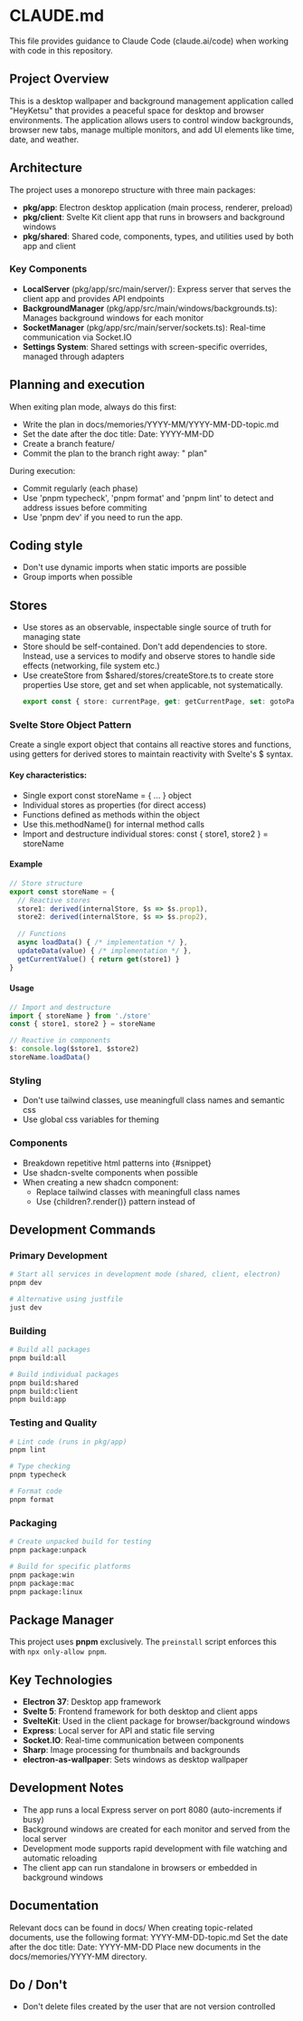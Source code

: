 # CLAUDE.md

This file provides guidance to Claude Code (claude.ai/code) when working with code in this repository.

## Project Overview

This is a desktop wallpaper and background management application called "HeyKetsu" that provides a peaceful space for desktop and browser environments. The application allows users to control window backgrounds, browser new tabs, manage multiple monitors, and add UI elements like time, date, and weather.

## Architecture

The project uses a monorepo structure with three main packages:

- **pkg/app**: Electron desktop application (main process, renderer, preload)
- **pkg/client**: Svelte Kit client app that runs in browsers and background windows
- **pkg/shared**: Shared code, components, types, and utilities used by both app and client

### Key Components

- **LocalServer** (pkg/app/src/main/server/): Express server that serves the client app and provides API endpoints
- **BackgroundManager** (pkg/app/src/main/windows/backgrounds.ts): Manages background windows for each monitor
- **SocketManager** (pkg/app/src/main/server/sockets.ts): Real-time communication via Socket.IO
- **Settings System**: Shared settings with screen-specific overrides, managed through adapters


## Planning and execution

When exiting plan mode, always do this first:
 - Write the plan in docs/memories/YYYY-MM/YYYY-MM-DD-topic.md
 - Set the date after the doc title: Date: YYYY-MM-DD
 - Create a branch feature/<topic>
 - Commit the plan to the branch right away: "<Topic> plan"

During execution:
 - Commit regularly (each phase)
 - Use 'pnpm typecheck', 'pnpm format' and 'pnpm lint' to detect and address issues before commiting
 - Use 'pnpm dev' if you need to run the app.

## Coding style

- Don't use dynamic imports when static imports are possible
- Group imports when possible

## Stores

- Use stores as an observable, inspectable single source of truth for managing state
- Store should be self-contained. Don't add dependencies to store.
  Instead, use a services to modify and observe stores to handle side effects (networking, file system etc.)
- Use createStore from $shared/stores/createStore.ts to create store properties
  Use store, get and set when applicable, not systematically.
  ```ts
  export const { store: currentPage, get: getCurrentPage, set: gotoPage } = createStore<Page>('main')
  ```

### Svelte Store Object Pattern

Create a single export object that contains all reactive stores and functions, using getters for derived stores to maintain reactivity with Svelte's $ syntax.

#### Key characteristics:
  - Single export const storeName = { ... } object
  - Individual stores as properties (for direct access)
  - Functions defined as methods within the object
  - Use this.methodName() for internal method calls
  - Import and destructure individual stores: const { store1, store2 } = storeName

#### Example
```ts
// Store structure
export const storeName = {
  // Reactive stores
  store1: derived(internalStore, $s => $s.prop1),
  store2: derived(internalStore, $s => $s.prop2),
  
  // Functions
  async loadData() { /* implementation */ },
  updateData(value) { /* implementation */ },
  getCurrentValue() { return get(store1) }
}
```

#### Usage
```ts
// Import and destructure
import { storeName } from './store'
const { store1, store2 } = storeName

// Reactive in components
$: console.log($store1, $store2)
storeName.loadData()
```

### Styling

- Don't use tailwind classes, use meaningfull class names and semantic css
- Use global css variables for theming

### Components

- Breakdown repetitive html patterns into {#snippet}
- Use shadcn-svelte components when possible
- When creating a new shadcn component:
  - Replace tailwind classes with meaningfull class names
  - Use {children?.render()} pattern instead of <slot/>

## Development Commands

### Primary Development

```bash
# Start all services in development mode (shared, client, electron)
pnpm dev

# Alternative using justfile
just dev
```

### Building

```bash
# Build all packages
pnpm build:all

# Build individual packages
pnpm build:shared
pnpm build:client
pnpm build:app
```

### Testing and Quality

```bash
# Lint code (runs in pkg/app)
pnpm lint

# Type checking
pnpm typecheck

# Format code
pnpm format
```

### Packaging

```bash
# Create unpacked build for testing
pnpm package:unpack

# Build for specific platforms
pnpm package:win
pnpm package:mac
pnpm package:linux
```

## Package Manager

This project uses **pnpm** exclusively. The `preinstall` script enforces this with `npx only-allow pnpm`.

## Key Technologies

- **Electron 37**: Desktop app framework
- **Svelte 5**: Frontend framework for both desktop and client apps
- **SvelteKit**: Used in the client package for browser/background windows
- **Express**: Local server for API and static file serving
- **Socket.IO**: Real-time communication between components
- **Sharp**: Image processing for thumbnails and backgrounds
- **electron-as-wallpaper**: Sets windows as desktop wallpaper

## Development Notes

- The app runs a local Express server on port 8080 (auto-increments if busy)
- Background windows are created for each monitor and served from the local server
- Development mode supports rapid development with file watching and automatic reloading
- The client app can run standalone in browsers or embedded in background windows

## Documentation

Relevant docs can be found in docs/
When creating topic-related documents, use the following format: YYYY-MM-DD-topic.md
Set the date after the doc title: Date: YYYY-MM-DD
Place new documents in the docs/memories/YYYY-MM directory.

## Do / Don't

- Don't delete files created by the user that are not version controlled
